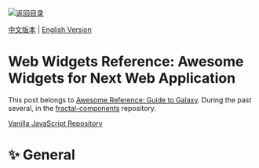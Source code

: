 [![返回目录](https://parg.co/UGo)](https://parg.co/b4z) 


[中文版本](./Web-Widgets-Reference.md) | [English Version](Web-Widgets-Reference-en.md)

# Web Widgets Reference: Awesome Widgets for Next Web Application

This post belongs to [Awesome Reference: Guide to Galaxy](https://parg.co/b4z). During the past several, in the [fractal-components]() repository.

[Vanilla JavaScript Repository](http://www.vanillalist.com/)

# ✨ General
